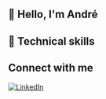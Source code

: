 <!--
**AC2002FR/AC2002FR** is a ✨ _special_ ✨ repository because its `README.md` (this file) appears on your GitHub profile.
![André's GitHub stats](https://github-readme-stats.vercel.app/api?username=AC2002FR)
-->

## 👋 Hello, I'm André


## 💼 Technical skills


## Connect with me
[![LinkedIn](https://img.shields.io/badge/-LinkedIn-blue?style=flat&logo=LinkedIn)](https://www.linkedin.com/in/andrechapoton/)
